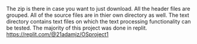 The zip is there in case you want to just download. 
All the header files are grouped. 
All of the source files are in thier own directory as well. 
The text directory contains text files on which the text processing functionality can be tested. 
The majority of this project was done in replit. https://replit.com/@21adamjz/OSproject1
